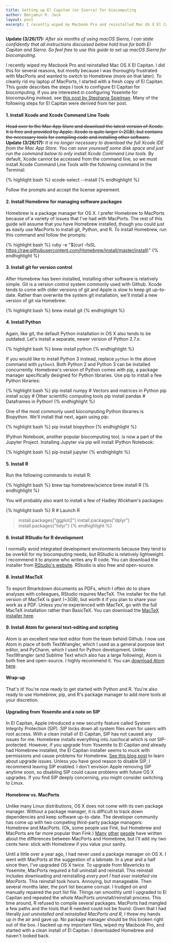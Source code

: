 ```yaml
---
title: Setting up El Capitan (or Sierra) for biocomputing
author: Benjamin R. Jack
layout: post
excerpt: I recently wiped my Macbook Pro and reinstalled Mac OS X El Capitan. I did this for several reasons, but mostly because I was thoroughly frustrated with MacPorts and wanted to switch to Homebrew (more on that later). To cleanly rid my laptop of MacPorts, I started with a fresh copy of El Capitan. This guide describes the steps I took to configure El Capitan for biocomputing.
---
```


**Update (3/26/17):** _After six months of using macOS Sierra, I can state confidently that all instructions discussed below hold true for both El Capitan and Sierra. So feel free to use this guide to set up macOS Sierra for biocomputing._

I recently wiped my Macbook Pro and reinstalled Mac OS X El Capitan. I did this for several reasons, but mostly because I was thoroughly frustrated with MacPorts and wanted to switch to Homebrew (more on that later). To cleanly rid my laptop of MacPorts, I started with a fresh copy of El Capitan. This guide describes the steps I took to configure El Capitan for biocomputing. If you are interested in configuring Yosemite for biocomputing instead, see [this post by Stephanie Spielman](http://sjspielman.org/configure_yosemite_biocomputing/). Many of the following steps for El Capitan were derived from her post.

#### 1.  Install Xcode and Xcode Command Line Tools

~~Head over to the Mac App Store and download the latest version of Xcode. It is free and provided by Apple. Xcode is quite larger (~2GB), but contains the necessary tools for compiling code and installing other software.~~ **Update (3/26/17):** _It is no longer necessary to download the full Xcode IDE from the Mac App Store. You can save youreself some disk space and just run the command below to only install Xcode Command Line tools._ By default, Xcode cannot be accessed from the command line, so we must install Xcode Command Line Tools with the following command in the Terminal:

{% highlight bash %}
xcode-select --install
{% endhighlight %}

Follow the prompts and accept the license agreement.

#### 2.  Install Homebrew for managing software packages

Homebrew is a package manager for OS X. I prefer Homebrew to MacPorts because of a variety of issues that I've had with MacPorts. The rest of this guide will assume that you have Homebrew installed, though you could just as easily use MacPorts to install git, Python, and R. To install Homebrew, run this command and follow the prompts:

{% highlight bash %}
ruby -e "$(curl -fsSL https://raw.githubusercontent.com/Homebrew/install/master/install)"
{% endhighlight %}

#### 3.  Install git for version control

After Homebrew has been installed, installing other software is relatively simple. Git is a version control system commonly used with Github. Xcode tends to come with older versions of git and Apple is slow to keep git up-to-date. Rather than overwrite the system git installation, we'll install a new version of git via Homebrew:

{% highlight bash %}
brew install git
{% endhighlight %}

#### 4.  Install Python

Again, like git, the default Python installation in OS X also tends to be outdated. Let's install a separate, newer version of Python 2.7.x:

{% highlight bash %}
brew install python
{% endhighlight %}

If you would like to install Python 3 instead, replace `python` in the above command with `python3`. Both Python 2 and Python 3 can be installed concurrently. Homebrew's version of Python comes with pip, a package manager specifically designed for Python libraries. Use pip to install a few Python libraries:

{% highlight bash %}
pip install numpy # Vectors and matrices in Python
pip install scipy # Other scientific computing tools
pip install pandas # Dataframes in Python!
{% endhighlight %}

One of the most commonly used biocomputing Python libraries is Biopython. We'll install that next, again using pip:

{% highlight bash %}
pip install biopython
{% endhighlight %}

IPython Notebook, another popular biocomputing tool, is now a part of the Jupyter Project. Installing Jupyter via pip will install IPython Notebook:

{% highlight bash %}
pip install jupyter
{% endhighlight %}

#### 5.  Install R

Run the following commands to install R:

{% highlight bash %}
brew tap homebrew/science
brew install R
{% endhighlight %}

You will probably also want to install a few of Hadley Wickham's packages:

{% highlight bash %}
R # Launch R
> install.packages("ggplot2")
> install.packages("dplyr")
> install.packages("tidyr")
{% endhighlight %}

#### 6.  Install RStudio for R development

I normally avoid integrated development environments because they tend to be overkill for my biocomputing needs, but RStudio is relatively lightweight. I recommend it to anyone who writes any R code. You can download the installer from [RStudio's website](https://www.rstudio.com/products/RStudio/#Desktop). RStudio is also free and open-source.

#### 8. Install MacTeX

To export Rmarkdown documents as PDFs, which I often do to share analyses with colleagues, RStudio requires MacTeX. The installer for the full version of MacTeX is giant (~3GB), but worth it if you plan to share your work as a PDF. Unless you're experienced with MacTeX, go with the full MacTeX installation rather than BasicTeX. You can download the [MacTeX installer here](https://tug.org/mactex/).

#### 9.  Install Atom for general text-editing and scripting

Atom is an excellent new text editor from the team behind Github. I now use Atom in place of both TextWrangler, which I used as a general purpose text editor, and PyCharm, which I used for Python development. Unlike TextWrangler (and Sublime Text which also has a large following), Atom is both free and open-source. I highly recommend it. You can [download Atom here](https://atom.io).

#### Wrap-up

That's it! You're now ready to get started with Python and R. You're also ready to use Homebrew, pip, and R's package manager to add more tools at your discretion.

#### Upgrading from Yosemite and a note on SIP

In El Capitan, Apple introduced a new security feature called System Integrity Protection (SIP). SIP locks down all system files _even_ for users with root access. With a clean install of El Capitan, SIP has not caused any issues for me. Homebrew installs everything into /usr/local which is _not_ SIP-protected. However, if you upgrade from Yosemite to El Capitan _and_ already had Homebrew installed, the El Capitan installer seems to muck with permissions and cause problems for Homebrew. [See this blog post](https://ohthehugemanatee.org/blog/2015/10/01/how-i-got-el-capitain-working-with-my-developer-tools/) to learn about upgrade issues. Unless you have good reason to disable SIP, I recommend leaving SIP enabled. I don't envision Apple removing SIP anytime soon, so disabling SIP could cause problems with future OS X upgrades. If you find SIP deeply concerning, you might consider switching to Linux.

#### Homebrew vs. MacPorts

Unlike many Linux distributions, OS X does not come with its own package manager. Without a package manager, it is difficult to track down dependencies and keep software up-to-date. The developer community has come up with two competing third-party package managers: Homebrew and MacPorts. (Ok, some people use Fink, but Homebrew and MacPorts are far more popular than Fink.) [Many](http://deephill.com/macports-vs-homebrew/) [other](http://apple.stackexchange.com/questions/32724/what-are-pros-and-cons-for-macports-fink-and-homebrew) [people](https://www.quora.com/Should-I-use-Fink-MacPorts-Homebrew-or-something-else-for-MacOS-package-management) have written about the differences between MacPorts and Homebrew, but I'll add my two cents here: stick with Homebrew if you value your sanity.

Until a little over a year ago, I had never used a package manager on OS X. I went with MacPorts at the suggestion of a labmate. In a year and a half since then, I've upgraded OS X twice. To upgrade from Mavericks to Yosemite, MacPorts required a full uninstall and reinstall. This reinstall includes downloading and reinstalling _every port I had ever installed via MacPorts_. This reinstall took hours. Annoying, but manageable. Then several months later, the port list became corrupt. I trudged on and manually repaired the port list file. Things ran smoothly until I upgraded to El Capitan and repeated the whole MacPorts uninstall/reinstall process. This time around, R refused to compile several packages. MacPorts had mangled a few paths and the tools that R needed could not be found. Given that I had literally _just uninstalled and reinstalled MacPorts and R_, I threw my hands up in the air and gave up. No package manager should be this broken right out of the box. I backed up my important files, wiped my Macbook Pro, and started with a clean install of El Capitan. I downloaded Homebrew and haven't looked back.
